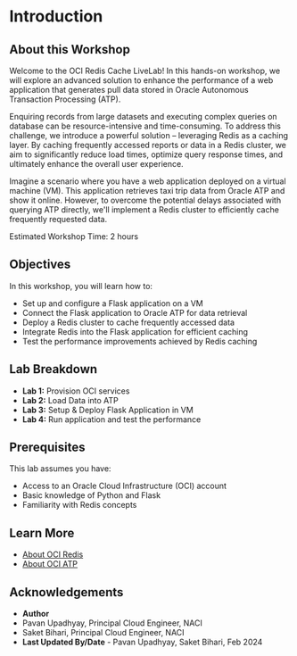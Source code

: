 # Introduction

## About this Workshop

Welcome to the OCI Redis Cache LiveLab! In this hands-on workshop, we will explore an advanced solution to enhance the performance of a web application that generates pull data stored in Oracle Autonomous Transaction Processing (ATP).

Enquiring records from large datasets and executing complex queries on database can be resource-intensive and time-consuming. To address this challenge, we introduce a powerful solution – leveraging Redis as a caching layer. By caching frequently accessed reports or data in a Redis cluster, we aim to significantly reduce load times, optimize query response times, and ultimately enhance the overall user experience.

Imagine a scenario where you have a web application deployed on a virtual machine (VM). This application retrieves taxi trip data from Oracle ATP and show it online. However, to overcome the potential delays associated with querying ATP directly, we'll implement a Redis cluster to efficiently cache frequently requested data.

Estimated Workshop Time: 2 hours

## Objectives

In this workshop, you will learn how to:
* Set up and configure a Flask application on a VM
* Connect the Flask application to Oracle ATP for data retrieval
* Deploy a Redis cluster to cache frequently accessed data
* Integrate Redis into the Flask application for efficient caching
* Test the performance improvements achieved by Redis caching 

## Lab Breakdown

* **Lab 1:** Provision OCI services
* **Lab 2:** Load Data into ATP
* **Lab 3:** Setup & Deploy Flask Application in VM
* **Lab 4:** Run application and test the performance

## Prerequisites 

This lab assumes you have:
* Access to an Oracle Cloud Infrastructure (OCI) account
* Basic knowledge of Python and Flask
* Familiarity with Redis concepts 

## Learn More

* [About OCI Redis](https://docs.oracle.com/en-us/iaas/Content/redis/home.htm)
* [About OCI ATP](https://docs.oracle.com/en/cloud/paas/atp-cloud/index.html)

## Acknowledgements
* **Author** 
* Pavan Upadhyay, Principal Cloud Engineer, NACI 
* Saket Bihari, Principal Cloud Engineer, NACI
* **Last Updated By/Date** - Pavan Upadhyay, Saket Bihari, Feb 2024
